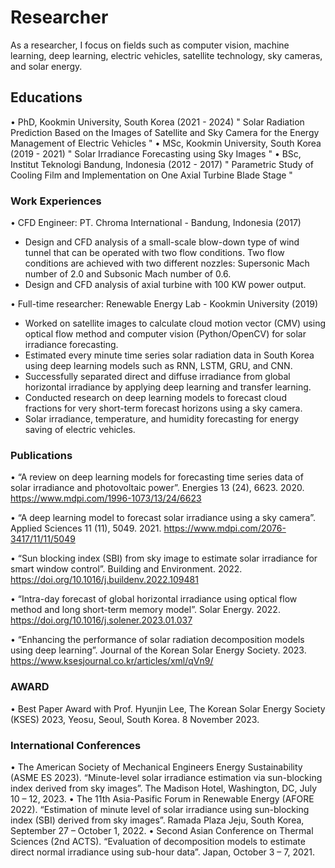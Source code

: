 # Researcher
As a researcher, I focus on fields such as computer vision, machine learning, deep learning, electric vehicles, satellite technology, sky cameras, and solar energy.

## Educations
• PhD, Kookmin University, South Korea (2021 - 2024)
" Solar Radiation Prediction Based on the Images of Satellite and Sky Camera for the Energy Management of Electric Vehicles "
• MSc, Kookmin University, South Korea (2019 - 2021)
" Solar Irradiance Forecasting using Sky Images "
• BSc, Institut Teknologi Bandung, Indonesia (2012 - 2017)
" Parametric Study of Cooling Film and Implementation on One Axial Turbine Blade Stage "

### Work Experiences
• CFD Engineer: PT. Chroma International - Bandung, Indonesia (2017)
-	Design and CFD analysis of a small-scale blow-down type of wind tunnel that can be operated with two flow conditions. Two flow conditions are achieved with two different nozzles: Supersonic Mach number of 2.0 and Subsonic Mach number of 0.6.
-	Design and CFD analysis of axial turbine with 100 KW power output.

• Full-time researcher: Renewable Energy Lab - Kookmin University (2019)
-	Worked on satellite images to calculate cloud motion vector (CMV) using optical flow method and computer vision (Python/OpenCV) for solar irradiance forecasting.
-	Estimated every minute time series solar radiation data in South Korea using deep learning models such as RNN, LSTM, GRU, and CNN.
-	Successfully separated direct and diffuse irradiance from global horizontal irradiance by applying deep learning and transfer learning.
-	Conducted research on deep learning models to forecast cloud fractions for very short-term forecast horizons using a sky camera.
-	Solar irradiance, temperature, and humidity forecasting for energy saving of electric vehicles.

### Publications
•	“A review on deep learning models for forecasting time series data of solar irradiance and photovoltaic power”. Energies 13 (24), 6623. 2020. 
https://www.mdpi.com/1996-1073/13/24/6623

•	“A deep learning model to forecast solar irradiance using a sky camera”. Applied Sciences 11 (11), 5049. 2021.
https://www.mdpi.com/2076-3417/11/11/5049

•	“Sun blocking index (SBI) from sky image to estimate solar irradiance for smart window control”. Building and Environment. 2022.
https://doi.org/10.1016/j.buildenv.2022.109481

•	“Intra-day forecast of global horizontal irradiance using optical flow method and long short-term memory model”. Solar Energy. 2022.
https://doi.org/10.1016/j.solener.2023.01.037

•	“Enhancing the performance of solar radiation decomposition models using deep learning”. Journal of the Korean Solar Energy Society. 2023.
https://www.ksesjournal.co.kr/articles/xml/qVn9/

### AWARD
•	Best Paper Award with Prof. Hyunjin Lee, The Korean Solar Energy Society (KSES) 2023, Yeosu, Seoul, South Korea. 8 November 2023.

### International Conferences
•	The American Society of Mechanical Engineers Energy Sustainability (ASME ES 2023). “Minute-level solar irradiance estimation via sun-blocking index derived from sky images”. The Madison Hotel, Washington, DC, July 10 – 12, 2023.
•	The 11th Asia-Pasific Forum in Renewable Energy (AFORE 2022). “Estimation of minute level of solar irradiance using sun-blocking index (SBI) derived from sky images”. Ramada Plaza Jeju, South Korea, September 27 – October 1, 2022.
•	Second Asian Conference on Thermal Sciences (2nd ACTS). “Evaluation of decomposition models to estimate direct normal irradiance using sub-hour data”. Japan, October 3 – 7, 2021.

